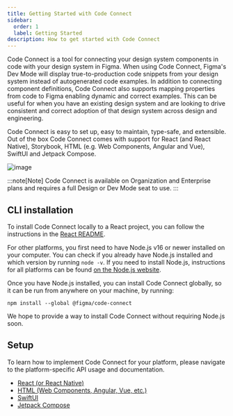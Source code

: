 ```yaml
---
title: Getting Started with Code Connect
sidebar:
  order: 1
  label: Getting Started
description: How to get started with Code Connect
---
```


Code Connect is a tool for connecting your design system components in code with your design system in Figma. When using Code Connect, Figma's Dev Mode will display true-to-production code snippets from your design system instead of autogenerated code examples. In addition to connecting component definitions, Code Connect also supports mapping properties from code to Figma enabling dynamic and correct examples. This can be useful for when you have an existing design system and are looking to drive consistent and correct adoption of that design system across design and engineering.

Code Connect is easy to set up, easy to maintain, type-safe, and extensible. Out of the box Code Connect comes with support for React (and React Native), Storybook, HTML (e.g. Web Components, Angular and Vue), SwiftUI and Jetpack Compose.

![image](https://static.figma.com/uploads/d98e747613e01685d6a0f9dd3e2dcd022ff289c0.png)

:::note[Note]
Code Connect is available on Organization and Enterprise plans and requires a full Design or Dev Mode seat to use.
:::

## CLI installation

To install Code Connect locally to a React project, you can follow the instructions in the [React README](docs/react.md#installation).

For other platforms, you first need to have Node.js v16 or newer installed on your computer. You can check if you already have Node.js installed and which version by running `node -v`. If you need to install Node.js, instructions for all platforms can be found [on the Node.js website](https://nodejs.org/en/download/package-manager).

Once you have Node.js installed, you can install Code Connect globally, so it can be run from anywhere on your machine, by running:

`npm install --global @figma/code-connect`

We hope to provide a way to install Code Connect without requiring Node.js soon.

## Setup

To learn how to implement Code Connect for your platform, please navigate to the platform-specific API usage and documentation.

- [React (or React Native)](/platform-specific/react)
- [HTML (Web Components, Angular, Vue, etc.)](platform-specific/html)
- [SwiftUI](platform-specific/swiftui)
- [Jetpack Compose](platform-specific/compose)

